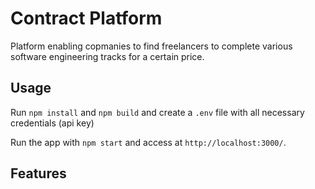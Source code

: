 # Contract Platform

Platform enabling copmanies to find freelancers to complete various software engineering tracks for a certain price. 

## Usage

Run `npm install` and `npm build` and create a `.env` file with all necessary credentials (api key)

Run the app with `npm start` and access at `http://localhost:3000/`.

## Features


